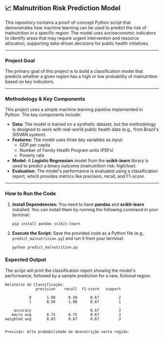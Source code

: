 ## 📈 Malnutrition Risk Prediction Model

This repository contains a proof-of-concept Python script that demonstrates how machine learning can be used to predict the risk of malnutrition in a specific region. The model uses socioeconomic indicators to identify areas that may require urgent intervention and resource allocation, supporting data-driven decisions for public health initiatives.

-----

### Project Goal

The primary goal of this project is to build a classification model that predicts whether a given region has a high or low probability of malnutrition based on key indicators.

-----

### Methodology & Key Components

This project uses a simple machine learning pipeline implemented in Python. The key components include:

  * **Data:** The model is trained on a synthetic dataset, but the methodology is designed to work with real-world public health data (e.g., from Brazil's SISVAN system).
  * **Features:** The model uses three key variables as input:
      * GDP per capita
      * Number of Family Health Program units (PSFs)
      * Poverty rate
  * **Model:** A **Logistic Regression** model from the **scikit-learn** library is used to predict a binary outcome (malnutrition risk: high/low).
  * **Evaluation:** The model's performance is evaluated using a classification report, which provides metrics like precision, recall, and F1-score.

-----

### How to Run the Code

1.  **Install Dependencies:**
    You need to have **pandas** and **scikit-learn** installed. You can install them by running the following command in your terminal:

    ```bash
    pip install pandas scikit-learn
    ```

2.  **Execute the Script:**
    Save the provided code as a Python file (e.g., `predict_malnutrition.py`) and run it from your terminal:

    ```bash
    python predict_malnutrition.py
    ```

### Expected Output

The script will print the classification report showing the model's performance, followed by a sample prediction for a new, fictional region.

```text
Relatório de Classificação:
              precision    recall  f1-score   support

           0       1.00      0.50      0.67         2
           1       0.50      1.00      0.67         1

    accuracy                           0.67         3
   macro avg       0.75      0.75      0.67         3
weighted avg       0.83      0.67      0.67         3


Previsão: Alta probabilidade de desnutrição nesta região.
```
